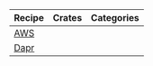 | Recipe | Crates | Categories |
|--------|--------|------------|
| [AWS][ex-aws] | | |
| [Dapr][ex-dapr] | | |

[ex-aws]: index.md#aws
[ex-dapr]: index.md#dapr
